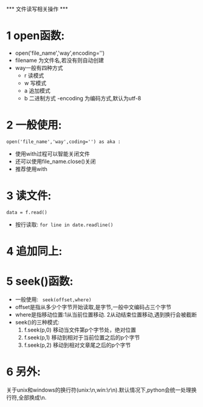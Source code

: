 *** 文件读写相关操作 ***
# 1 open函数:
- open('file_name','way',encoding='')
- filename 为文件名,若没有则自动创建
- way一般有四种方式
  - r 读模式
  - w 写模式
  - a 追加模式
  - b 二进制方式
-encoding 为编码方式,默认为utf-8
# 2 一般使用:
```
open('file_name','way',coding='') as aka :
```
- 使用with过程可以智能关闭文件
- 还可以使用file_name.close()关闭
- 推荐使用with
# 3 读文件:
```data = f.read()```
- 按行读取:
  ```for line in date.readline()```
# 4 追加同上:
# 5 seek()函数:
- 一般使用:
``` seek(offset,where)```
- offset是指从多少个字节开始读取,是字节,一般中文编码占三个字节
- where是指移动位置:1从当前位置移动. 2从动结束位置移动,遇到换行会被截断
- seek()的三种模式:
  1. f.seek(p,0) 移动当文件第p个字节处，绝对位置
  1. f.seek(p,1) 移动到相对于当前位置之后的p个字节
  1. f.seek(p,2) 移动到相对文章尾之后的p个字节
# 6 另外:
关于unix和windows的换行符(unix:\n,win:\r\n).默认情况下,python会统一处理换行符,全部换成\n.

